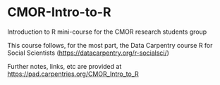 # CMOR-Intro-to-R
Introduction to R mini-course for the CMOR research students group

This course follows, for the most part, the Data Carpentry course R for Social Scientists (https://datacarpentry.org/r-socialsci/)

Further notes, links, etc are provided at https://pad.carpentries.org/CMOR_Intro_to_R
